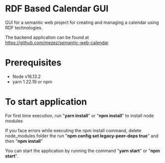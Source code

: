 # RDF Based Calendar GUI

GUI for a semantic web project for creating and managing a calendar using RDF technologies.

The backend application can be found at https://github.com/mezez/semantic-web-calendar

# Prerequisites

-   Node v16.13.2
-   yarn 1.22.19 or npm

# To start application

For first time execution, run "**yarn install**" or "**npm install**" to install node modules

If you face errors while executing the npm install command, delete node_modules folder the run "**npm config set legacy-peer-deps true**" and then "**npm install**"

You can start the application by running the command "**yarn start**" or "**npm start**".
